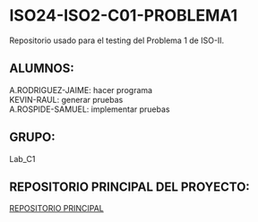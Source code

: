 # ISO24-ISO2-C01-PROBLEMA1

Repositorio usado para el testing del Problema 1 de ISO-II.  

## ALUMNOS:  
A.RODRIGUEZ-JAIME: hacer programa  
KEVIN-RAUL: generar pruebas  
A.ROSPIDE-SAMUEL: implementar pruebas  

## GRUPO:  
Lab_C1

## REPOSITORIO PRINCIPAL DEL PROYECTO:
[REPOSITORIO PRINCIPAL](https://github.com/KevinRuedas183/ISO24-ISO2-C01.git)
